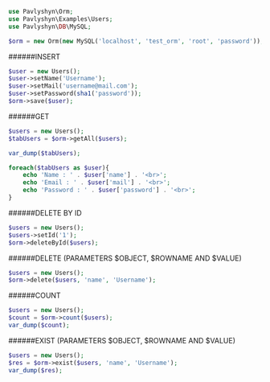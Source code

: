 

```php
use Pavlyshyn\Orm;
use Pavlyshyn\Examples\Users;
use Pavlyshyn\DB\MySQL;

$orm = new Orm(new MySQL('localhost', 'test_orm', 'root', 'password'));
```


######INSERT
```php
$user = new Users();
$user->setName('Username');
$user->setMail('username@mail.com');
$user->setPassword(sha1('password'));
$orm->save($user);
```


######GET
```php
$users = new Users();
$tabUsers = $orm->getAll($users);

var_dump($tabUsers);

foreach($tabUsers as $user){
    echo 'Name : ' . $user['name'] . '<br>';
    echo 'Email : ' . $user['mail'] . '<br>';
    echo 'Password : ' . $user['password'] . '<br>';
}
```


######DELETE BY ID
```php
$users = new Users();
$users->setId('1');
$orm->deleteById($users);
```


######DELETE (PARAMETERS $OBJECT, $ROWNAME AND $VALUE)
```php
$users = new Users();
$orm->delete($users, 'name', 'Username');
```


######COUNT
```php
$users = new Users();
$count = $orm->count($users);
var_dump($count);
```


######EXIST (PARAMETERS $OBJECT, $ROWNAME AND $VALUE)
```php
$users = new Users();
$res = $orm->exist($users, 'name', 'Username');
var_dump($res);
```
